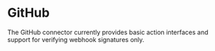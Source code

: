 # GitHub

The GitHub connector currently provides basic action interfaces and support for verifying webhook signatures only.
